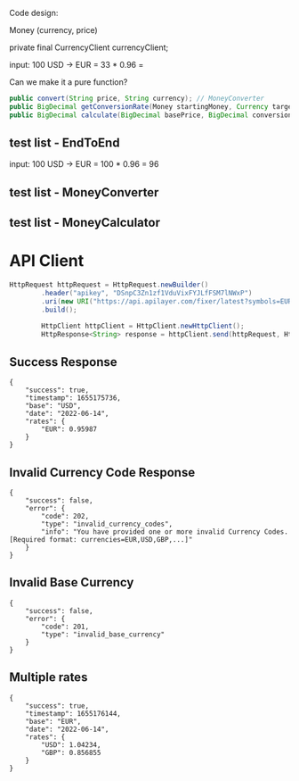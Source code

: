 Code design:

Money (currency, price)

private final CurrencyClient currencyClient;

input: 100 USD -> EUR = 33 * 0.96 =

Can we make it a pure function?

```java
public convert(String price, String currency); // MoneyConverter
public BigDecimal getConversionRate(Money startingMoney, Currency targetCurrency); // Interface :: CurrencyExchangeBoard
public BigDecimal calculate(BigDecimal basePrice, BigDecimal conversionRate); // MoneyCalculator
```

## test list - EndToEnd

input: 100 USD -> EUR = 100 * 0.96 = 96


## test list - MoneyConverter
## test list - MoneyCalculator



# API Client

```java
HttpRequest httpRequest = HttpRequest.newBuilder()
        .header("apikey", "DSnpC3Zn1zf1VduVixFYJLfFSM7lNWxP")
        .uri(new URI("https://api.apilayer.com/fixer/latest?symbols=EUR&base=USD"))
        .build();

        HttpClient httpClient = HttpClient.newHttpClient();
        HttpResponse<String> response = httpClient.send(httpRequest, HttpResponse.BodyHandlers.ofString());
```

## Success Response
```json5
{
    "success": true,
    "timestamp": 1655175736,
    "base": "USD",
    "date": "2022-06-14",
    "rates": {
        "EUR": 0.95987
    }
}
```

## Invalid Currency Code Response

```json5
{
    "success": false,
    "error": {
        "code": 202,
        "type": "invalid_currency_codes",
        "info": "You have provided one or more invalid Currency Codes. [Required format: currencies=EUR,USD,GBP,...]"
    }
}
```

## Invalid Base Currency

```json5
{
    "success": false,
    "error": {
        "code": 201,
        "type": "invalid_base_currency"
    }
}
```

## Multiple rates

```json5
{
    "success": true,
    "timestamp": 1655176144,
    "base": "EUR",
    "date": "2022-06-14",
    "rates": {
        "USD": 1.04234,
        "GBP": 0.856855
    }
}
```
